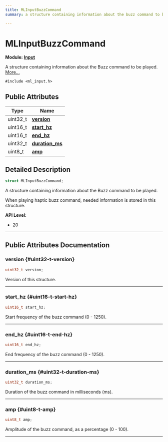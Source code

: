 ```yaml
---
title: MLInputBuzzCommand
summary: a structure containing information about the buzz command to be played. 

---
```


# MLInputBuzzCommand

**Module:** **[Input](/versioned_docs/version-22-Mar-2023/api-ref/api/Modules/group___input/group___input.md)**



A structure containing information about the Buzz command to be played.  [More...](#detailed-description)


`#include <ml_input.h>`

## Public Attributes

| Type           | Name           |
| -------------- | -------------- |
| uint32_t | **[version](/versioned_docs/version-22-Mar-2023/api-ref/api/Modules/group___input/struct_m_l_input_buzz_command.md#uint32-t-version)**  |
| uint16_t | **[start_hz](/versioned_docs/version-22-Mar-2023/api-ref/api/Modules/group___input/struct_m_l_input_buzz_command.md#uint16-t-start-hz)**  |
| uint16_t | **[end_hz](/versioned_docs/version-22-Mar-2023/api-ref/api/Modules/group___input/struct_m_l_input_buzz_command.md#uint16-t-end-hz)**  |
| uint32_t | **[duration_ms](/versioned_docs/version-22-Mar-2023/api-ref/api/Modules/group___input/struct_m_l_input_buzz_command.md#uint32-t-duration-ms)**  |
| uint8_t | **[amp](/versioned_docs/version-22-Mar-2023/api-ref/api/Modules/group___input/struct_m_l_input_buzz_command.md#uint8-t-amp)**  |

## Detailed Description

```cpp
struct MLInputBuzzCommand;
```

A structure containing information about the Buzz command to be played. 


When playing haptic buzz command, needed information is stored in this structure. 




**API Level:**
  * 20




-----------
## Public Attributes Documentation

### version {#uint32-t-version}

```cpp
uint32_t version;
```


Version of this structure. 





-----------

### start_hz {#uint16-t-start-hz}

```cpp
uint16_t start_hz;
```


Start frequency of the buzz command (0 - 1250). 





-----------

### end_hz {#uint16-t-end-hz}

```cpp
uint16_t end_hz;
```


End frequency of the buzz command (0 - 1250). 





-----------

### duration_ms {#uint32-t-duration-ms}

```cpp
uint32_t duration_ms;
```


Duration of the buzz command in milliseconds (ms). 





-----------

### amp {#uint8-t-amp}

```cpp
uint8_t amp;
```


Amplitude of the buzz command, as a percentage (0 - 100). 





-----------


